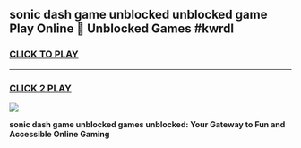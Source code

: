 
## sonic dash game unblocked unblocked game Play Online 👋 Unblocked Games #kwrdl
<h3>
<a href="https://premium.freeplayer.one?title=sonic_dash_game_unblocked&ref=21F">CLICK TO PLAY</a></h3>
<hr>

<h3>
<a href="https://premium.freeplayer.one?title=sonic_dash_game_unblocked&ref=21F">CLICK 2 PLAY</a>
  
</h3>

<a href="https://premium.freeplayer.one?title=sonic_dash_game_unblocked&ref=21F/"><img src="https://clearcache.store/games.png"></a>


**sonic dash game unblocked games unblocked: Your Gateway to Fun and Accessible Online Gaming**
